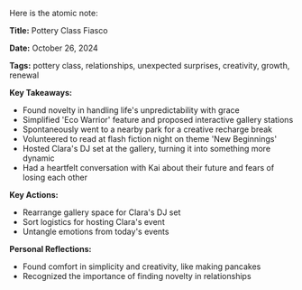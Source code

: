 Here is the atomic note:

**Title:** Pottery Class Fiasco

**Date:** October 26, 2024

**Tags:** pottery class, relationships, unexpected surprises, creativity, growth, renewal

**Key Takeaways:**

* Found novelty in handling life's unpredictability with grace
* Simplified 'Eco Warrior' feature and proposed interactive gallery stations
* Spontaneously went to a nearby park for a creative recharge break
* Volunteered to read at flash fiction night on theme 'New Beginnings'
* Hosted Clara's DJ set at the gallery, turning it into something more dynamic
* Had a heartfelt conversation with Kai about their future and fears of losing each other

**Key Actions:**

* Rearrange gallery space for Clara's DJ set
* Sort logistics for hosting Clara's event
* Untangle emotions from today's events

**Personal Reflections:**

* Found comfort in simplicity and creativity, like making pancakes
* Recognized the importance of finding novelty in relationships